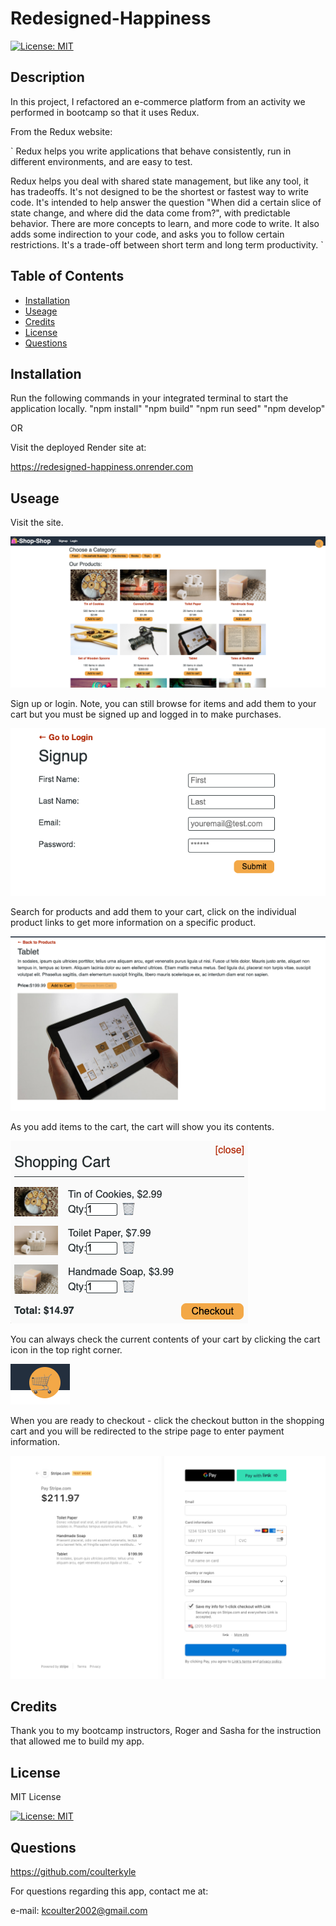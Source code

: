 # Redesigned-Happiness

[![License: MIT](https://img.shields.io/badge/License-MIT-yellow.svg)](https://opensource.org/licenses/MIT)

## Description

In this project, I refactored an e-commerce platform from an activity we performed in bootcamp so that it uses Redux. 


From the Redux website:

`
Redux helps you write applications that behave consistently, run in different environments, and are easy to test.

Redux helps you deal with shared state management, but like any tool, it has tradeoffs. It's not designed to be the shortest or fastest way to write code. It's intended to help answer the question "When did a certain slice of state change, and where did the data come from?", with predictable behavior. There are more concepts to learn, and more code to write. It also adds some indirection to your code, and asks you to follow certain restrictions. It's a trade-off between short term and long term productivity.
`

## Table of Contents

- [Installation](#Installation)
- [Useage](#Useage)
- [Credits](#Credits)
- [License](#License)
- [Questions](#Questions)


## Installation

Run the following commands in your integrated terminal to start the application locally.
"npm install"
"npm build"
"npm run seed"
"npm develop"

OR

Visit the deployed Render site at:

https://redesigned-happiness.onrender.com


## Useage

Visit the site. 

![welcome](./client/public/assets/screenshots/welcome.png)

Sign up or login. Note, you can still browse for items and add them to your cart but you must be signed up and logged in to make purchases.

![signup](./client/public/assets/screenshots/signup.png)

Search for products and add them to your cart, click on the individual product links to get more information on a specific product.

![product](./client/public/assets/screenshots/product.png)

As you add items to the cart, the cart will show you its contents.

![shopping-cart](./client/public/assets/screenshots/shopping-cart.png)

You can always check the current contents of your cart by clicking the cart icon in the top right corner.

![cart-icon](./client/public/assets/screenshots/cart-icon.png)

When you are ready to checkout - click the checkout button in the shopping cart and you will be redirected to the stripe page to enter payment information.

![stripe](./client/public/assets/screenshots/stripe.png)


## Credits

Thank you to my bootcamp instructors, Roger and Sasha for the instruction that allowed me to build my app.


## License

MIT License

[![License: MIT](https://img.shields.io/badge/License-MIT-yellow.svg)](https://opensource.org/licenses/MIT)


## Questions

https://github.com/coulterkyle

For questions regarding this app, contact me at:

e-mail: kcoulter2002@gmail.com